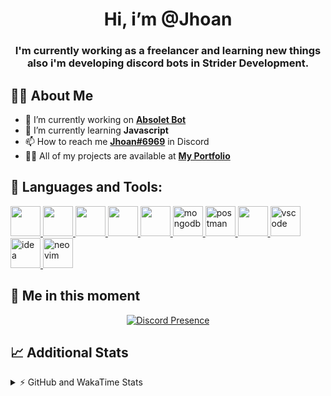 <h1 align="center">Hi, i’m @Jhoan</h1>
<h3 align="center">I'm currently working as a freelancer and learning new things also i'm developing discord bots in Strider Development.</h3>

## 🙋‍♂️ About Me

- 🔭 I’m currently working on **[Absolet Bot](https://strider.cloud)**
- 🌱 I’m currently learning **Javascript**
- 📫 How to reach me **[Jhoan#6969](https://jhoan.monster/)** in Discord
- 👨‍💻 All of my projects are available at **[My Portfolio](https://jhoan.monster)**

## 🚀 Languages and Tools:
<p align="left"> 
    <a href="https://developer.mozilla.org/en-US/docs/Web/JavaScript" target="_blank"> <img src="https://img.icons8.com/color/48/000000/javascript.png" width="48" height="48"/> </a> 
    <a href="https://www.w3.org/html/" target="_blank"> <img src="https://img.icons8.com/color/48/000000/html-5.png" width="48" height="48"/> </a> 
    <a href="https://www.w3schools.com/css/" target="_blank"> <img src="https://img.icons8.com/color/48/000000/css3.png" width="48" height="48"/> </a> 
    <a href="https://getbootstrap.com" target="_blank"> <img src="https://img.icons8.com/color/48/000000/bootstrap.png" width="48" height="48"/> </a> 
    <a href="https://nodejs.org" target="_blank"> <img src="https://i.imgur.com/XX8lvL7.png" width="48" height="48"/> </a> 
    <a href="https://www.mongodb.com/" target="_blank"> <img src="https://i.imgur.com/nRtS3AN.png" alt="mongodb" width="48" height="48"/> </a> 
    <a href="https://postman.com" target="_blank"> <img src="https://www.vectorlogo.zone/logos/getpostman/getpostman-icon.svg" alt="postman" width="48" height="48"/> </a>   
    <a href="https://git-scm.com/" target="_blank"> <img src="https://img.icons8.com/color/48/000000/git.png" width="48" height="48"/> </a> 
    <a href="https://code.visualstudio.com" target="_blank" > <img src="https://upload.wikimedia.org/wikipedia/commons/thumb/9/9a/Visual_Studio_Code_1.35_icon.svg/2048px-Visual_Studio_Code_1.35_icon.svg.png" alt="vscode" width="48" height="48"> </a>
    <a href="https://www.jetbrains.com/es-es/idea/" target="_blank" > <img src="https://resources.jetbrains.com/storage/products/intellij-idea/img/meta/intellij-idea_logo_300x300.png" alt="idea" width="48" height="48"> </a>
    <a href="https://neovim.io" target="_blank"> <img src="https://icons.iconarchive.com/icons/papirus-team/papirus-apps/512/nvim-icon.png" alt="neovim" width="48" height="48"/> </a>
</p>
  
## 👤 Me in this moment
<p align="center">
    <a href="https://discord.com/users/852617426591154177" target="_blank" rel="nofollow">
        <img src="https://lanyard-profile-readme.vercel.app/api/852617426591154177?idleMessage=Probably%20coding%20Absolet..." alt="Discord Presence" align="center">
    </a>
</p>

## 📈 Additional Stats
<details>
    <summary>⚡ GitHub and WakaTime Stats</summary>
    <br/>

<!--START_SECTION:waka-->
![Code Time](http://img.shields.io/badge/Code%20Time-216%20hrs%2016%20mins-blue)

**🐱 My GitHub Data** 

> 🏆 582 Contributions in the Year 2022
 > 
> 📦 46.6 kB Used in GitHub's Storage 
 > 
> 💼 Opted to Hire
 > 
> 📜 4 Public Repositories 
 > 
> 🔑 20 Private Repositories  
 > 
**I'm an Early 🐤** 

```text
🌞 Morning    54 commits     ██░░░░░░░░░░░░░░░░░░░░░░░   9.69% 
🌆 Daytime    232 commits    ██████████░░░░░░░░░░░░░░░   41.65% 
🌃 Evening    237 commits    ██████████░░░░░░░░░░░░░░░   42.55% 
🌙 Night      34 commits     █░░░░░░░░░░░░░░░░░░░░░░░░   6.1%

```
📅 **I'm Most Productive on Saturday** 

```text
Monday       73 commits     ███░░░░░░░░░░░░░░░░░░░░░░   13.11% 
Tuesday      88 commits     ████░░░░░░░░░░░░░░░░░░░░░   15.8% 
Wednesday    98 commits     ████░░░░░░░░░░░░░░░░░░░░░   17.59% 
Thursday     44 commits     ██░░░░░░░░░░░░░░░░░░░░░░░   7.9% 
Friday       68 commits     ███░░░░░░░░░░░░░░░░░░░░░░   12.21% 
Saturday     115 commits    █████░░░░░░░░░░░░░░░░░░░░   20.65% 
Sunday       71 commits     ███░░░░░░░░░░░░░░░░░░░░░░   12.75%

```


📊 **This Week I Spent My Time On** 

```text
⌚︎ Time Zone: America/Bogota

💬 Programming Languages: 
JavaScript               19 hrs 26 mins      █████████████████░░░░░░░░   69.39% 
Markdown                 4 hrs 46 mins       ████░░░░░░░░░░░░░░░░░░░░░   17.03% 
JSON                     1 hr 29 mins        █░░░░░░░░░░░░░░░░░░░░░░░░   5.32% 
YAML                     44 mins             ░░░░░░░░░░░░░░░░░░░░░░░░░   2.66% 
EJS                      32 mins             ░░░░░░░░░░░░░░░░░░░░░░░░░   1.95%

🔥 Editors: 
VS Code                  28 hrs              █████████████████████████   100.0%

🐱‍💻 Projects: 
absolet-guide            9 hrs 4 mins        ████████░░░░░░░░░░░░░░░░░   32.42% 
Absolet-Bot              5 hrs 27 mins       ████░░░░░░░░░░░░░░░░░░░░░   19.46% 
Strider-System           5 hrs 17 mins       ████░░░░░░░░░░░░░░░░░░░░░   18.9% 
sms-script               2 hrs 41 mins       ██░░░░░░░░░░░░░░░░░░░░░░░   9.62% 
ticket-sub-menus         1 hr 25 mins        █░░░░░░░░░░░░░░░░░░░░░░░░   5.07%

💻 Operating System: 
Linux                    28 hrs              █████████████████████████   100.0%

```

**I Mostly Code in JavaScript** 

```text
JavaScript               14 repos            █████████████████░░░░░░░░   70.0% 
Java                     2 repos             ██░░░░░░░░░░░░░░░░░░░░░░░   10.0% 
SCSS                     1 repo              █░░░░░░░░░░░░░░░░░░░░░░░░   5.0% 
TypeScript               1 repo              █░░░░░░░░░░░░░░░░░░░░░░░░   5.0% 
Shell                    1 repo              █░░░░░░░░░░░░░░░░░░░░░░░░   5.0%

```



 Last Updated on 18/06/2022 18:15:32 UTC
<!--END_SECTION:waka-->
</details>
